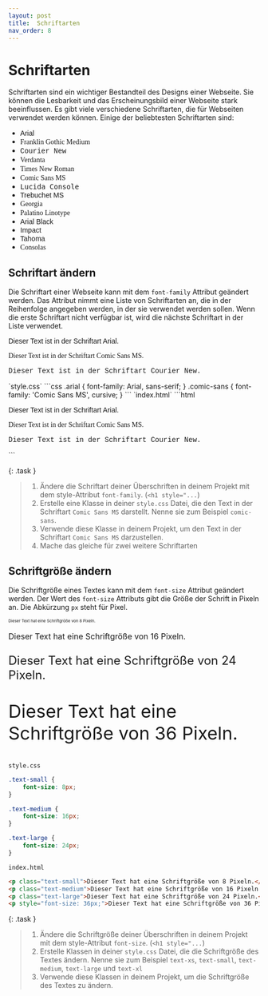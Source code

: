 ```yaml
---
layout: post
title:  Schriftarten
nav_order: 8
---
```


# Schriftarten

Schriftarten sind ein wichtiger Bestandteil des Designs einer Webseite. Sie können die Lesbarkeit und das Erscheinungsbild einer Webseite stark beeinflussen. Es gibt viele verschiedene Schriftarten, die für Webseiten verwendet werden können. Einige der beliebtesten Schriftarten sind:
- <span style="font-family: Arial">Arial</span>
- <span style="font-family: Franklin Gothic Medium">Franklin Gothic Medium</span>
- <span style="font-family: 'Courier New', Courier, monospace;">Courier New</span>
- <span style="font-family: 'Verdanta;">Verdanta</span>
- <span style="font-family: 'Times New Roman', Times, serif;">Times New Roman</span>
- <span style="font-family: 'Comic Sans MS', cursive;">Comic Sans MS</span>
- <span style="font-family: 'Lucida Console', Monaco, monospace;">Lucida Console</span>
- <span style="font-family: 'Trebuchet MS', Helvetica, sans-serif;">Trebuchet MS</span>
- <span style="font-family: 'Georgia', serif;">Georgia</span>
- <span style="font-family: 'Palatino Linotype', 'Book Antiqua', Palatino, serif;">Palatino Linotype</span>
- <span style="font-family: 'Arial Black', Gadget, sans-serif;">Arial Black</span>
- <span style="font-family: 'Impact', Charcoal, sans-serif;">Impact</span>
- <span style="font-family: 'Tahoma', Geneva, sans-serif;">Tahoma</span>
- <span style="font-family: 'Consolas">Consolas</span>



## Schriftart ändern

Die Schriftart einer Webseite kann mit dem `font-family` Attribut geändert werden. Das Attribut nimmt eine Liste von Schriftarten an, die in der Reihenfolge angegeben werden, in der sie verwendet werden sollen. Wenn die erste Schriftart nicht verfügbar ist, wird die nächste Schriftart in der Liste verwendet.

<div class="code-example">
<style>
.arial {
    font-family: Arial, sans-serif;
}
.comic-sans {
    font-family: 'Comic Sans MS', cursive;
}
</style>
<p class="arial">Dieser Text ist in der Schriftart Arial.</p>
<p class="comic-sans">Dieser Text ist in der Schriftart Comic Sans MS.</p>
<p style="font-family: 'Courier New', Courier, monospace;">Dieser Text ist in der Schriftart Courier New.</p>
</div>
`style.css`
```css
.arial {
    font-family: Arial, sans-serif;
}
.comic-sans {
    font-family: 'Comic Sans MS', cursive;
}
```
`index.html`
```html
<p class="arial">Dieser Text ist in der Schriftart Arial.</p>
<p class="comic-sans">Dieser Text ist in der Schriftart Comic Sans MS.</p>
<p style="font-family: 'Courier New', Courier, monospace;">Dieser Text ist in der Schriftart Courier New.</p>
```

{: .task }
> 1. Ändere die Schriftart deiner Überschriften in deinem Projekt mit dem style-Attribut `font-family`. (`<h1 style="...`)
> 2. Erstelle eine Klasse in deiner `style.css` Datei, die den Text in der Schriftart `Comic Sans MS` darstellt. Nenne sie zum Beispiel `comic-sans`.
> 3. Verwende diese Klasse in deinem Projekt, um den Text in der Schriftart `Comic Sans MS` darzustellen.
> 4. Mache das gleiche für zwei weitere Schriftarten

## Schriftgröße ändern

Die Schriftgröße eines Textes kann mit dem `font-size` Attribut geändert werden. Der Wert des `font-size` Attributs gibt die Größe der Schrift in Pixeln an. Die Abkürzung `px` steht für Pixel.

<div class="code-example">
<p style="font-size: 8px;">Dieser Text hat eine Schriftgröße von 8 Pixeln.</p>
<p style="font-size: 16px;">Dieser Text hat eine Schriftgröße von 16 Pixeln.</p>
<p style="font-size: 24px;">Dieser Text hat eine Schriftgröße von 24 Pixeln.</p>
<p style="font-size: 36px;">Dieser Text hat eine Schriftgröße von 36 Pixeln.</p>
</div>

`style.css`
```css
.text-small {
    font-size: 8px;
}

.text-medium {
    font-size: 16px;
}

.text-large {
    font-size: 24px;
}
```

`index.html`
```html
<p class="text-small">Dieser Text hat eine Schriftgröße von 8 Pixeln.</p>
<p class="text-medium">Dieser Text hat eine Schriftgröße von 16 Pixeln.</p>
<p class="text-large">Dieser Text hat eine Schriftgröße von 24 Pixeln.</p>
<p style="font-size: 36px;">Dieser Text hat eine Schriftgröße von 36 Pixeln.</p>
```

{: .task }

> 1. Ändere die Schriftgröße deiner Überschriften in deinem Projekt mit dem style-Attribut `font-size`. (`<h1 style="...`)
> 2. Erstelle Klassen in deiner `style.css` Datei, die die Schriftgröße des Textes ändern. Nenne sie zum Beispiel `text-xs`, `text-small`, `text-medium`, `text-large` und `text-xl`
> 3. Verwende diese Klassen in deinem Projekt, um die Schriftgröße des Textes zu ändern.

